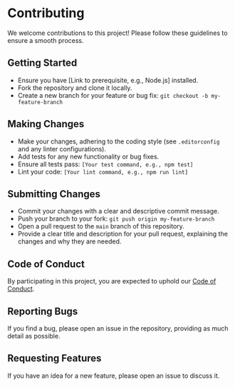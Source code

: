 # Contributing

We welcome contributions to this project! Please follow these guidelines to ensure a smooth process.

## Getting Started

*   Ensure you have [Link to prerequisite, e.g., Node.js] installed.
*   Fork the repository and clone it locally.
*   Create a new branch for your feature or bug fix: `git checkout -b my-feature-branch`

## Making Changes

*   Make your changes, adhering to the coding style (see `.editorconfig` and any linter configurations).
*   Add tests for any new functionality or bug fixes.
*   Ensure all tests pass: `[Your test command, e.g., npm test]`
*   Lint your code: `[Your lint command, e.g., npm run lint]`

## Submitting Changes

*   Commit your changes with a clear and descriptive commit message.
*   Push your branch to your fork: `git push origin my-feature-branch`
*   Open a pull request to the `main` branch of this repository.
*   Provide a clear title and description for your pull request, explaining the changes and why they are needed.

## Code of Conduct

By participating in this project, you are expected to uphold our [Code of Conduct](CODE_OF_CONDUCT.md).

## Reporting Bugs

If you find a bug, please open an issue in the repository, providing as much detail as possible.

## Requesting Features

If you have an idea for a new feature, please open an issue to discuss it.

